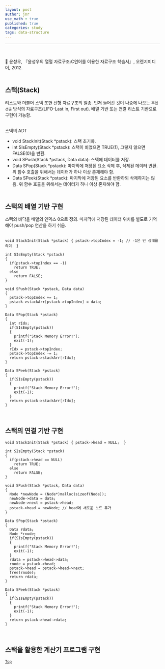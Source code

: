 ```yaml
---
layout: post
author: jnr
use_math : true
published: true
categories: study
tags: data-structure
---
```


---
<h2 id="top"></h2><br>
📝 윤성우, 『윤성우의 열혈 자료구조:C언어를 이용한 자료구조 학습서』, 오렌지미디어, 2012. <br><br>

## 스택(Stack)
리스트와 더불어 스택 또한 선형 자료구조의 일종. 먼저 들어간 것이 나중에 나오는 `후입선출` 방식의 자료구조(LIFO-Last in, First out). 배열 기반 또는 연결 리스트 기반으로 구현이 가능함. <br><br>

스택의 ADT <br>
- void StackInit(Stack *pstack): 스택 초기화.
- int SIsEmpty(Stack *pstack): 스택이 비었으면 TRUE(1), 그렇지 않으면 FALSE(0)을 반환.
- void SPush(Stack *pstack, Data data): 스택에 데이터를 저장.
- Data SPop(Stack *pstack): 마지막에 저장된 요소 삭제 후, 삭제된 데이터 반환. 위 함수 호출을 위해서는 데이터가 하나 이상 존재해야 함.
- Data SPeek(Stack *pstack): 마지막에 저장된 요소를 반환하되 삭제하지는 않음. 위 함수 호출을 위해서는 데이터가 하나 이상 존재해야 함. <br><br>

## 스택의 배열 기반 구현
스택의 바닥을 배열의 인덱스 0으로 정의. 마지막에 저장된 데이터 위치를 별도로 기억해야 push/pop 연산을 하기 쉬움. <br><br>

```
void StackInit(Stack *pstack) { pstack->topIndex = -1; // -1은 빈 상태를 의미  }

int SIsEmpty(Stack *pstack)
{
  if(pstack->topIndex == -1)
    return TRUE;
  else
    return FALSE;
}

void SPush(Stack *pstack, Data data)
{
  pstack->topIndex += 1;
  pstack->stackArr[pstack->topIndex] = data;
}

Data SPop(Stack *pstack)
{
  int rIdx;
  if(SIsEmpty(pstack))
  {
    printf("Stack Memory Error!");
    exit(-1);
  }
  rIdx = pstack->topIndex;
  pstack->topIndex -= 1;
  return pstack->stackArr[rIdx];
}

Data SPeek(Stack *pstack)
{
  if(SIsEmpty(pstack))
  {
    printf("Stack Memory Error!");
    exit(-1);
  }
  return pstack->stackArr[rIdx];
}
```
<br>

## 스택의 연결  기반 구현
```
void StackInit(Stack *pstack) { pstack->head = NULL;  }

int SIsEmpty(Stack *pstack)
{
  if(pstack->head == NULL)
    return TRUE;
  else
    return FALSE;
}

void SPush(Stack *pstack, Data data)
{
  Node *newNode = (Node*)malloc(sizeof(Node));
  newNode->data = data;
  newNode->next = pstack->head;
  pstack->head = newNode; // head에 새로운 노드 추가
}

Data SPop(Stack *pstack)
{
  Data rdata;
  Node *rnode;
  if(SIsEmpty(pstack))
  {
    printf("Stack Memory Error!");
    exit(-1);
  }
  rdata = pstack->head->data;
  rnode = pstack->head;
  pstack->head = pstack->head->next;
  free(rnode);
  return rdata;
}

Data SPeek(Stack *pstack)
{
  if(SIsEmpty(pstack))
  {
    printf("Stack Memory Error!");
    exit(-1);
  }
  return pstack->head->data;
}
```
<br>

## 스택을 활용한 계산기 프로그램 구현

[`Top`](#top)
